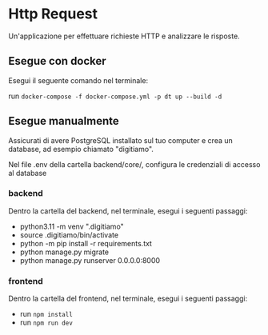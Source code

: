 # Http Request

Un'applicazione per effettuare richieste HTTP e analizzare le risposte.

## Esegue con docker

Esegui il seguente comando nel terminale:

run `docker-compose -f docker-compose.yml -p dt up --build -d`

## Esegue manualmente

Assicurati di avere PostgreSQL installato sul tuo computer e crea un database, ad esempio chiamato "digitiamo".  

Nel file .env della cartella backend/core/, configura le credenziali di accesso al database
### backend
Dentro la cartella del backend, nel terminale, esegui i seguenti passaggi:
- python3.11 -m venv ".digitiamo"
- source .digitiamo/bin/activate
- python -m pip install -r requirements.txt
- python manage.py migrate
- python manage.py runserver 0.0.0.0:8000

### frontend
Dentro la cartella del frontend, nel terminale, esegui i seguenti passaggi:
 - run `npm install` 
 - run `npm run dev`


















